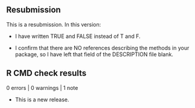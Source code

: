 ## Resubmission

This is a resubmission. In this version:

* I have written TRUE and FALSE instead of T and F.

* I confirm that there are NO references describing the methods in your package, so I have left that field of the DESCRIPTION file blank.


## R CMD check results

0 errors | 0 warnings | 1 note

* This is a new release.
